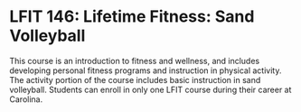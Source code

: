 # LFIT 146: Lifetime Fitness: Sand Volleyball

This course is an introduction to fitness and wellness, and includes developing personal fitness programs and instruction in physical activity. The activity portion of the course includes basic instruction in sand volleyball. Students can enroll in only one LFIT course during their career at Carolina.